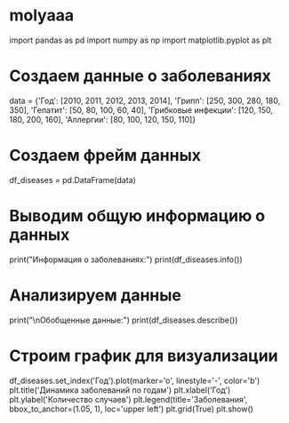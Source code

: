 # molyaaa
import pandas as pd
import numpy as np
import matplotlib.pyplot as plt

# Создаем данные о заболеваниях
data = {'Год': [2010, 2011, 2012, 2013, 2014],
        'Грипп': [250, 300, 280, 180, 350],
        'Гепатит': [50, 80, 100, 60, 40],
        'Грибковые инфекции': [120, 150, 180, 200, 160],
        'Аллергии': [80, 100, 120, 150, 110]}

# Создаем фрейм данных
df_diseases = pd.DataFrame(data)

# Выводим общую информацию о данных
print("Информация о заболеваниях:")
print(df_diseases.info())

# Анализируем данные
print("\nОбобщенные данные:")
print(df_diseases.describe())

# Строим график для визуализации
df_diseases.set_index('Год').plot(marker='o', linestyle='-', color='b')
plt.title('Динамика заболеваний по годам')
plt.xlabel('Год')
plt.ylabel('Количество случаев')
plt.legend(title='Заболевания', bbox_to_anchor=(1.05, 1), loc='upper left')
plt.grid(True)
plt.show()
